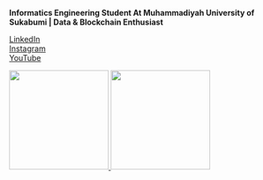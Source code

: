 **Informatics Engineering Student At Muhammadiyah University of Sukabumi | Data & Blockchain Enthusiast**

[LinkedIn](https://www.linkedin.com/in/riza-nursyah-31a6a7221/)  
[Instagram](https://www.instagram.com/rizanss_/)  
[YouTube](https://www.youtube.com/channel/UCudP1etTERfCmqRvLUw8xuw)  


<p align="left">
<a href="https://github.com/rizanss">
  <img height="180em" src="https://github-readme-stats-eight-theta.vercel.app/api?username=rizanss&show_icons=true&theme=algolia&include_all_commits=true&count_private=true"/>
  <img height="180em" src="https://github-readme-stats-eight-theta.vercel.app/api/top-langs/?username=rizanss&layout=compact&langs_count=8&theme=algolia"/>
</a>
</p>
